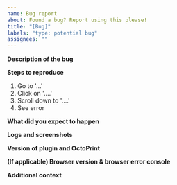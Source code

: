 ```yaml
---
name: Bug report
about: Found a bug? Report using this please!
title: "[Bug]"
labels: "type: potential bug"
assignees: ""
---
```


**Description of the bug**

<!-- Describe the bug as best as you can. -->

**Steps to reproduce**

<!-- Please include any relevant settings & your hardware configuration here -->

1. Go to '...'
2. Click on '....'
3. Scroll down to '....'
4. See error

**What did you expect to happen**

**Logs and screenshots**

<!-- Please upload the log file `plugin_ws281x_led_status_debug.log` as well as an `octoprint.log` from OctoPrint's logging panel, these are VERY helpful and shouldn't be missed.... -->

**Version of plugin and OctoPrint**

<!-- Can be found within OctoPrint on the plugin manager page -->

**(If applicable) Browser version & browser error console**

<!-- Only needed if you are reporting an issue with the web interface -->

**Additional context**

<!-- Anything else to add? -->
